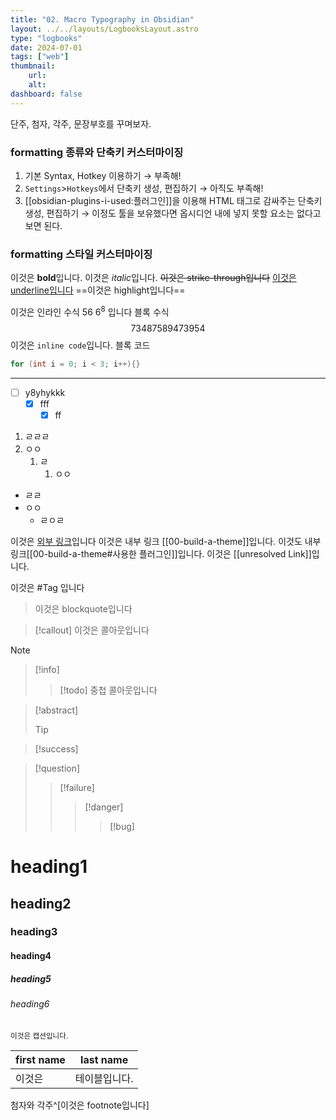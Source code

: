 ```yaml
---
title: "02. Macro Typography in Obsidian"
layout: ../../layouts/LogbooksLayout.astro
type: "logbooks"
date: 2024-07-01
tags: ["web"]
thumbnail:
	url:
	alt:
dashboard: false
---
```

단주, 첨자, 각주, 문장부호를 꾸며보자.

### formatting 종류와 단축키 커스터마이징
1.  기본 Syntax, Hotkey 이용하기
	→ 부족해!
2.  `Settings`>`Hotkeys`에서 단축키 생성, 편집하기
	→ 아직도 부족해!
3. [[obsidian-plugins-i-used:플러그인]]을 이용해 HTML 태그로 감싸주는 단축키 생성, 편집하기
	→ 이정도 툴을 보유했다면 옵시디언 내에 넣지 못할 요소는 없다고 보면 된다.

### formatting 스타일 커스터마이징
이것은 **bold**입니다.
이것은 *italic*입니다.
~~이것은 strike-through입니다~~
<u>이것은 underline입니다</u>
==이것은 highlight입니다==

이것은 인라인 수식    $56$  $6^8$  입니다
블록 수식 $$ 73487589473954 $$
이것은 `inline code`입니다.
블록 코드
```c++
for (int i = 0; i < 3; i++){}
```
----

- [ ] y8yhykkk
	- [x] fff
		- [x] ff
1. ㄹㄹㄹ
2. ㅇㅇ
	1. ㄹ
		1. ㅇㅇ
- ㄹㄹ
- ㅇㅇ
	- ㄹㅇㄹ

이것은 [외부 링크](https://www.reddit.com/r/ObsidianMD/comments/v7tts9/change_color_of_equations_in_obsidian/)입니다
이것은 내부 링크 [[00-build-a-theme]]입니다.
이것도 내부 링크[[00-build-a-theme#사용한 플러그인]]입니다.
이것은 [[unresolved Link]]입니다.

이것은 #Tag 입니다

> 이것은 blockquote입니다

>[!callout]
>이것은 콜아웃입니다

> [!note]
> > [!info]
> > > [!todo]
> > > 중첩 콜아웃입니다

> [!abstract]
> > [!tip]
> 

> [!success]
> 

> [!question]
> > [!failure]
> >> [!danger]
> >>> [!bug]
> 


# heading1
## heading2
### heading3
#### heading4
##### heading5
###### heading6
<small>이것은 캡션입니다.</small>

| first name | last name |
| ---------- | --------- |
| 이것은        | 테이블입니다.   |
첨자와 각주^[이것은 footnote입니다]